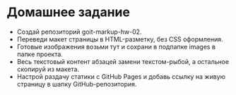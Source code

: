 # Домашнее задание
- Создай репозиторий goit-markup-hw-02.
- Переведи макет страницы в HTML-разметку, без CSS оформления.
- Готовые изображения возьми тут и сохрани в подпапке images в папке проекта.
- Весь текстовый контент абзацей замени текстом-рыбой, а остальное скопируй из макета.
- Настрой раздачу статики с GitHub Pages и добавь ссылку на живую страницу в шапку GitHub-репозитория.
